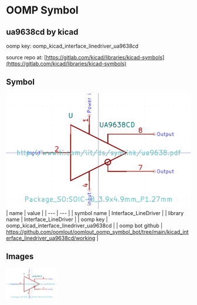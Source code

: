# OOMP Symbol  
## ua9638cd  by kicad  
  
oomp key: oomp_kicad_interface_linedriver_ua9638cd  
  
source repo at: [https://gitlab.com/kicad/libraries/kicad-symbols](https://gitlab.com/kicad/libraries/kicad-symbols)  
## Symbol  
  
[![working.png](working_600.png)](working.png)  
| name | value | 
| --- | --- | 
| symbol name | Interface_LineDriver | 
| library name | Interface_LineDriver | 
| oomp key | oomp_kicad_interface_linedriver_ua9638cd | 
| oomp bot github | https://github.com/oomlout/oomlout_oomp_symbol_bot/tree/main/kicad_interface_linedriver_ua9638cd/working | 
## Images  
  
[![working.png](working_140.png)](working.png)  

